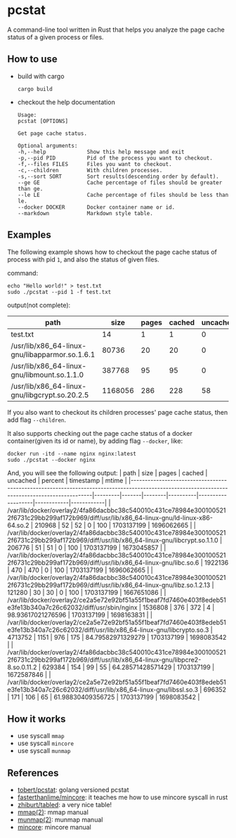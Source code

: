 # pcstat

A command-line tool written in Rust that helps you analyze the page cache status of a given process or files.

## How to use

+ build with cargo
    
    ```shell
    cargo build
    ```

+ checkout the help documentation
    ```
    Usage:
    pcstat [OPTIONS]

    Get page cache status.

    Optional arguments:
    -h,--help             Show this help message and exit
    -p,--pid PID          Pid of the process you want to checkout.
    -f,--files FILES      Files you want to checkout.
    -c,--children         With children processes.
    -s,--sort SORT        Sort results(descending order by default).
    --ge GE               Cache percentage of files should be greater than ge.
    --le LE               Cache percentage of files should be less than le.
    --docker DOCKER       Docker container name or id.
    --markdown            Markdown style table.
    ```

## Examples

The following example shows how to checkout the page cache status of process with pid `1`, and also the status of given files.

command: 

```shell
echo "Hello world!" > test.txt
sudo ./pcstat --pid 1 -f test.txt
```

output(not complete): 

| path                                              | size    | pages | cached | uncached | percent            | timestamp  | mtime      |
|---------------------------------------------------|---------|-------|--------|----------|--------------------|------------|------------|
| test.txt                                          | 14      | 1     | 1      | 0        | 100                | 1679559177 | 1679545906 |
| /usr/lib/x86_64-linux-gnu/libapparmor.so.1.6.1    | 80736   | 20    | 20     | 0        | 100                | 1679559177 | 1589907589 |
| /usr/lib/x86_64-linux-gnu/libmount.so.1.1.0       | 387768  | 95    | 95     | 0        | 100                | 1679559177 | 1644240815 |
| /usr/lib/x86_64-linux-gnu/libgcrypt.so.20.2.5     | 1168056 | 286   | 228    | 58       | 79.72027972027972  | 1679559177 | 1631644584 |

If you also want to checkout its children processes' page cache status, then add flag `--children`.

It also supports checking out the page cache status of a docker container(given its id or name), by adding flag `--docker`,
like: 
```shell
docker run -itd --name nginx nginx:latest
sudo ./pcstat --docker nginx
```

And, you will see the following output:
| path                                                                                                                                         | size    | pages | cached | uncached | percent           | timestamp  | mtime      |
|----------------------------------------------------------------------------------------------------------------------------------------------|---------|-------|--------|----------|-------------------|------------|------------|
| /var/lib/docker/overlay2/4fa86dacbbc38c540010c431ce78984e3001005212f6731c29bb299af172b969/diff/usr/lib/x86_64-linux-gnu/ld-linux-x86-64.so.2 | 210968  | 52    | 52     | 0        | 100               | 1703137199 | 1696062665 |
| /var/lib/docker/overlay2/4fa86dacbbc38c540010c431ce78984e3001005212f6731c29bb299af172b969/diff/usr/lib/x86_64-linux-gnu/libcrypt.so.1.1.0    | 206776  | 51    | 51     | 0        | 100               | 1703137199 | 1673045857 |
| /var/lib/docker/overlay2/4fa86dacbbc38c540010c431ce78984e3001005212f6731c29bb299af172b969/diff/usr/lib/x86_64-linux-gnu/libc.so.6            | 1922136 | 470   | 470    | 0        | 100               | 1703137199 | 1696062665 |
| /var/lib/docker/overlay2/4fa86dacbbc38c540010c431ce78984e3001005212f6731c29bb299af172b969/diff/usr/lib/x86_64-linux-gnu/libz.so.1.2.13       | 121280  | 30    | 30     | 0        | 100               | 1703137199 | 1667651086 |
| /var/lib/docker/overlay2/ce2a5e72e92bf51a55f1beaf7fd7460e403f8edeb51e3fe13b340a7c26c62032/diff/usr/sbin/nginx                                | 1536808 | 376   | 372    | 4        | 98.93617021276596 | 1703137199 | 1698163831 |
| /var/lib/docker/overlay2/ce2a5e72e92bf51a55f1beaf7fd7460e403f8edeb51e3fe13b340a7c26c62032/diff/usr/lib/x86_64-linux-gnu/libcrypto.so.3       | 4713752 | 1151  | 976    | 175      | 84.79582971329279 | 1703137199 | 1698083542 |
| /var/lib/docker/overlay2/4fa86dacbbc38c540010c431ce78984e3001005212f6731c29bb299af172b969/diff/usr/lib/x86_64-linux-gnu/libpcre2-8.so.0.11.2 | 629384  | 154   | 99     | 55       | 64.28571428571429 | 1703137199 | 1672587846 |
| /var/lib/docker/overlay2/ce2a5e72e92bf51a55f1beaf7fd7460e403f8edeb51e3fe13b340a7c26c62032/diff/usr/lib/x86_64-linux-gnu/libssl.so.3          | 696352  | 171   | 106    | 65       | 61.98830409356725 | 1703137199 | 1698083542 |

## How it works
+ use syscall `mmap`
+ use syscall `mincore`
+ use syscall `munmap`

## References

+ [tobert/pcstat](https://github.com/tobert/pcstat): golang versioned pcstat
+ [fasterthanlime/mincore](https://github.com/fasterthanlime/mincore): it teaches me how to use mincore syscall in rust
+ [zhiburt/tabled](https://github.com/zhiburt/tabled): a very nice table!
+ [mmap(2)](https://man7.org/linux/man-pages/man2/mmap.2.html): mmap manual
+ [munmap(2)](http://www.tin.org/bin/man.cgi?section=2&topic=munmap): munmap manual
+ [mincore](https://yitype.com/man/htmlman2/mincore.2.html): mincore manual
